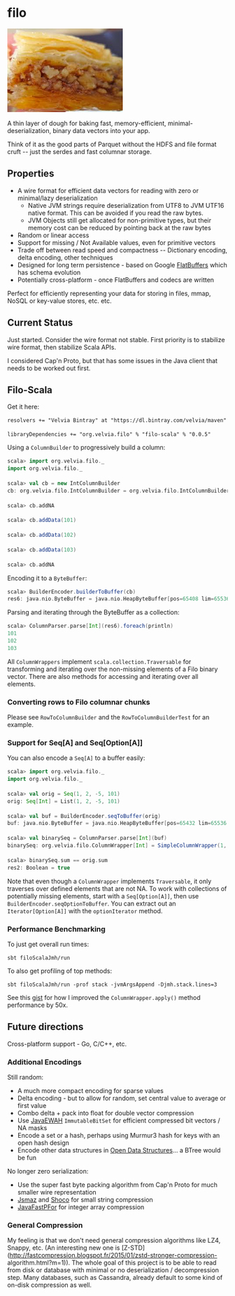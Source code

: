 # filo
![filo](Filo.jpg)

A thin layer of dough for baking fast, memory-efficient, minimal-deserialization, binary data vectors into your app.

Think of it as the good parts of Parquet without the HDFS and file format cruft -- just the serdes and fast columnar storage.

## Properties

* A wire format for efficient data vectors for reading with zero or minimal/lazy deserialization
    - Native JVM strings require deserialization from UTF8 to JVM UTF16 native format.  This can be avoided if you read the raw bytes.
    - JVM Objects still get allocated for non-primitive types, but their memory cost can be reduced by pointing back at the raw bytes
* Random or linear access
* Support for missing / Not Available values, even for primitive vectors
* Trade off between read speed and compactness -- Dictionary encoding, delta encoding, other techniques
* Designed for long term persistence - based on Google [FlatBuffers](https://github.com/google/flatbuffers) which has schema evolution
* Potentially cross-platform - once FlatBuffers and codecs are written

Perfect for efficiently representing your data for storing in files, mmap, NoSQL or key-value stores, etc. etc.

## Current Status

Just started.  Consider the wire format not stable.  First priority is to stabilize wire format, then stabilize Scala APIs.

I considered Cap'n Proto, but that has some issues in the Java client that needs to be worked out first.

## Filo-Scala

Get it here:

    resolvers += "Velvia Bintray" at "https://dl.bintray.com/velvia/maven"

    libraryDependencies += "org.velvia.filo" % "filo-scala" % "0.0.5"

Using a `ColumnBuilder` to progressively build a column:

```scala
scala> import org.velvia.filo._
import org.velvia.filo._

scala> val cb = new IntColumnBuilder
cb: org.velvia.filo.IntColumnBuilder = org.velvia.filo.IntColumnBuilder@48cbb760

scala> cb.addNA

scala> cb.addData(101)

scala> cb.addData(102)

scala> cb.addData(103)

scala> cb.addNA
```

Encoding it to a `ByteBuffer`:

```scala
scala> BuilderEncoder.builderToBuffer(cb)
res6: java.nio.ByteBuffer = java.nio.HeapByteBuffer[pos=65408 lim=65536 cap=65536]
```

Parsing and iterating through the ByteBuffer as a collection:

```scala
scala> ColumnParser.parse[Int](res6).foreach(println)
101
102
103
```

All `ColumnWrappers` implement `scala.collection.Traversable` for transforming
and iterating over the non-missing elements of a Filo binary vector.  There are
also methods for accessing and iterating over all elements.

### Converting rows to Filo columnar chunks

Please see `RowToColumnBuilder` and the `RowToColumnBuilderTest` for an example.

### Support for Seq[A] and Seq[Option[A]]

You can also encode a `Seq[A]` to a buffer easily:

```scala
scala> import org.velvia.filo._
import org.velvia.filo._

scala> val orig = Seq(1, 2, -5, 101)
orig: Seq[Int] = List(1, 2, -5, 101)

scala> val buf = BuilderEncoder.seqToBuffer(orig)
buf: java.nio.ByteBuffer = java.nio.HeapByteBuffer[pos=65432 lim=65536 cap=65536]

scala> val binarySeq = ColumnParser.parse[Int](buf)
binarySeq: org.velvia.filo.ColumnWrapper[Int] = SimpleColumnWrapper(1, 2, -5, 101)

scala> binarySeq.sum == orig.sum
res2: Boolean = true
```

Note that even though a `ColumnWrapper` implements `Traversable`, it only
traverses over defined elements that are not NA.  To work with collections of
potentially missing elements, start with a `Seq[Option[A]]`, then use
`BuilderEncoder.seqOptionToBuffer`.  You can extract out an
`Iterator[Option[A]]` with the `optionIterator` method.

### Performance Benchmarking

To just get overall run times:

    sbt filoScalaJmh/run

To also get profiling of top methods:

    sbt filoScalaJmh/run -prof stack -jvmArgsAppend -Djmh.stack.lines=3

See this [gist](https://gist.github.com/velvia/213b837c6e02c4982a9a) for how I improved the `ColumnWrapper.apply()` method performance by 50x.
 
## Future directions

Cross-platform support - Go, C/C++, etc.

### Additional Encodings

Still random:
* A much more compact encoding for sparse values
* Delta encoding - but to allow for random, set central value to average or first value
* Combo delta + pack into float for double vector compression
* Use [JavaEWAH](https://github.com/lemire/javaewah) `ImmutableBitSet` for efficient compressed bit vectors / NA masks
* Encode a set or a hash, perhaps using Murmur3 hash for keys with an open hash design
* Encode other data structures in [Open Data Structures](http://opendatastructures.org/)... a BTree would be fun

No longer zero serialization:
* Use the super fast byte packing algorithm from Cap'n Proto for much smaller wire representation
* [Jsmaz](https://github.com/RyanAD/jsmaz) and [Shoco](http://ed-von-schleck.github.io/shoco/) for small string compression
* [JavaFastPFor](https://github.com/lemire/JavaFastPFOR) for integer array compression

### General Compression

My feeling is that we don't need general compression algorithms like LZ4,
Snappy, etc.  (An interesting new one is
[Z-STD](http://fastcompression.blogspot.fr/2015/01/zstd-stronger-compression-
algorithm.html?m=1)).  The whole goal of this project is to be able to read from
disk or database with minimal or no deserialization / decompression step.  Many
databases, such as Cassandra, already default to some kind of on-disk
compression as well.
